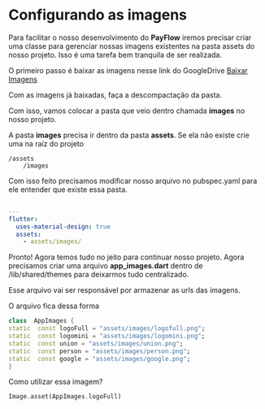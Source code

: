# Configurando as imagens

Para facilitar o nosso desenvolvimento do **PayFlow** iremos precisar criar uma classe para gerenciar nossas imagens existentes na pasta assets do nosso projeto. Isso é uma tarefa bem tranquila de ser realizada.

O primeiro passo é baixar as imagens nesse link do GoogleDrive
[Baixar Imagens](https://drive.google.com/file/d/1o6eK1SbiF2d317GMheFLjLxIXkldw4OL/view?usp=sharing)

Com as imagens já baixadas, faça a descompactação da pasta.

Com isso, vamos colocar a pasta que veio dentro chamada **images** no nosso projeto.

A pasta **images** precisa ir dentro da pasta **assets**. Se ela não existe crie uma na raíz do projeto

```
/assets
	/images
```

Com isso feito precisamos modificar nosso arquivo no pubspec.yaml para ele entender que existe essa pasta.

```yaml

---
flutter:
  uses-material-design: true
  assets:
    - assets/images/
```

Pronto! Agora temos tudo no jeito para continuar nosso projeto. Agora precisamos criar uma arquivo **app_images.dart** dentro de /lib/shared/themes para deixarmos tudo centralizado.

Esse arquivo vai ser responsável por armazenar as urls das imagens.

O arquivo fica dessa forma

```dart
class  AppImages {
static  const logoFull = "assets/images/logofull.png";
static  const logomini = "assets/images/logomini.png";
static  const union = "assets/images/union.png";
static  const person = "assets/images/person.png";
static  const google = "assets/images/google.png";
}
```

Como utilizar essa imagem?

```dart
Image.asset(AppImages.logoFull)
```
